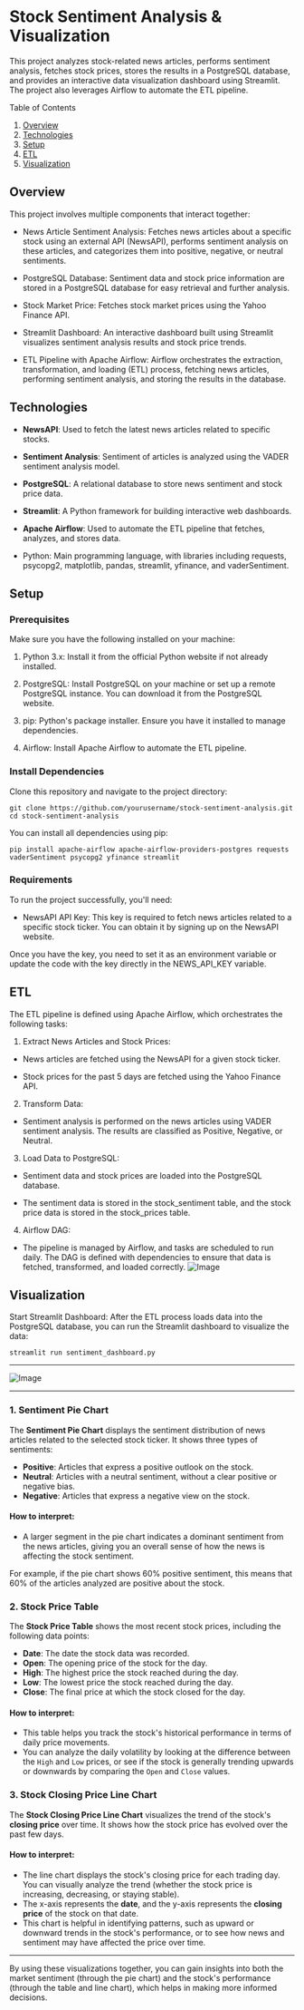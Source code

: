 # Stock Sentiment Analysis & Visualization
This project analyzes stock-related news articles, performs sentiment analysis, fetches stock prices, stores the results in a PostgreSQL database, and provides an interactive data visualization dashboard using Streamlit. The project also leverages Airflow to automate the ETL pipeline.


Table of Contents
1. [Overview](#overview)
2. [Technologies](#technologies)
4. [Setup](#setup)
5. [ETL](#etl)
6. [Visualization](#visualization)


## Overview
This project involves multiple components that interact together:

- News Article Sentiment Analysis: Fetches news articles about a specific stock using an external API (NewsAPI), performs sentiment analysis on these articles, and categorizes them into positive, negative, or neutral sentiments.

- PostgreSQL Database: Sentiment data and stock price information are stored in a PostgreSQL database for easy retrieval and further analysis.

- Stock Market Price: Fetches stock market prices using the Yahoo Finance API.

- Streamlit Dashboard: An interactive dashboard built using Streamlit visualizes sentiment analysis results and stock price trends.

- ETL Pipeline with Apache Airflow: Airflow orchestrates the extraction, transformation, and loading (ETL) process, fetching news articles, performing sentiment analysis, and storing the results in the database.

## Technologies
- **NewsAPI**: Used to fetch the latest news articles related to specific stocks.

- **Sentiment Analysis**: Sentiment of articles is analyzed using the VADER sentiment analysis model.

- **PostgreSQL**: A relational database to store news sentiment and stock price data.

- **Streamlit**: A Python framework for building interactive web dashboards.

- **Apache Airflow**: Used to automate the ETL pipeline that fetches, analyzes, and stores data.

- Python: Main programming language, with libraries including requests, psycopg2, matplotlib, pandas, streamlit, yfinance, and vaderSentiment.

## Setup
### Prerequisites
Make sure you have the following installed on your machine:

1. Python 3.x: Install it from the official Python website if not already installed.

2. PostgreSQL: Install PostgreSQL on your machine or set up a remote PostgreSQL instance. You can download it from the PostgreSQL website.

3. pip: Python's package installer. Ensure you have it installed to manage dependencies.

4. Airflow: Install Apache Airflow to automate the ETL pipeline.

### Install Dependencies
Clone this repository and navigate to the project directory:
```
git clone https://github.com/yourusername/stock-sentiment-analysis.git
cd stock-sentiment-analysis
```

You can install all dependencies using pip:

```
pip install apache-airflow apache-airflow-providers-postgres requests vaderSentiment psycopg2 yfinance streamlit
```


### Requirements
To run the project successfully, you'll need:

- NewsAPI API Key: This key is required to fetch news articles related to a specific stock ticker. You can obtain it by signing up on the NewsAPI website.

Once you have the key, you need to set it as an environment variable or update the code with the key directly in the NEWS_API_KEY variable.




## ETL
The ETL pipeline is defined using Apache Airflow, which orchestrates the following tasks:

1. Extract News Articles and Stock Prices:

- News articles are fetched using the NewsAPI for a given stock ticker.

- Stock prices for the past 5 days are fetched using the Yahoo Finance API.

2. Transform Data:

- Sentiment analysis is performed on the news articles using VADER sentiment analysis. The results are classified as Positive, Negative, or Neutral.

3. Load Data to PostgreSQL:

- Sentiment data and stock prices are loaded into the PostgreSQL database.

- The sentiment data is stored in the stock_sentiment table, and the stock price data is stored in the stock_prices table.

4. Airflow DAG:

- The pipeline is managed by Airflow, and tasks are scheduled to run daily. The DAG is defined with dependencies to ensure that data is fetched, transformed, and loaded correctly.
  ![Image](https://github.com/user-attachments/assets/ad579e5a-2b53-45d2-9383-9855e7b488dc)

## Visualization
Start Streamlit Dashboard: After the ETL process loads data into the PostgreSQL database, you can run the Streamlit dashboard to visualize the data:
```
streamlit run sentiment_dashboard.py
```
---
![Image](https://github.com/user-attachments/assets/7582b029-44de-4bfe-937b-4e50324a2937)

---
### 1. Sentiment Pie Chart

The **Sentiment Pie Chart** displays the sentiment distribution of news articles related to the selected stock ticker. It shows three types of sentiments:

- **Positive**: Articles that express a positive outlook on the stock.
- **Neutral**: Articles with a neutral sentiment, without a clear positive or negative bias.
- **Negative**: Articles that express a negative view on the stock.

#### How to interpret:
- A larger segment in the pie chart indicates a dominant sentiment from the news articles, giving you an overall sense of how the news is affecting the stock sentiment.
  
For example, if the pie chart shows 60% positive sentiment, this means that 60% of the articles analyzed are positive about the stock.

### 2. Stock Price Table

The **Stock Price Table** shows the most recent stock prices, including the following data points:

- **Date**: The date the stock data was recorded.
- **Open**: The opening price of the stock for the day.
- **High**: The highest price the stock reached during the day.
- **Low**: The lowest price the stock reached during the day.
- **Close**: The final price at which the stock closed for the day.

#### How to interpret:
- This table helps you track the stock's historical performance in terms of daily price movements.
- You can analyze the daily volatility by looking at the difference between the `High` and `Low` prices, or see if the stock is generally trending upwards or downwards by comparing the `Open` and `Close` values.

### 3. Stock Closing Price Line Chart

The **Stock Closing Price Line Chart** visualizes the trend of the stock's **closing price** over time. It shows how the stock price has evolved over the past few days.

#### How to interpret:
- The line chart displays the stock's closing price for each trading day. You can visually analyze the trend (whether the stock price is increasing, decreasing, or staying stable).
- The x-axis represents the **date**, and the y-axis represents the **closing price** of the stock on that date.
- This chart is helpful in identifying patterns, such as upward or downward trends in the stock's performance, or to see how news and sentiment may have affected the price over time.

---

By using these visualizations together, you can gain insights into both the market sentiment (through the pie chart) and the stock's performance (through the table and line chart), which helps in making more informed decisions.



